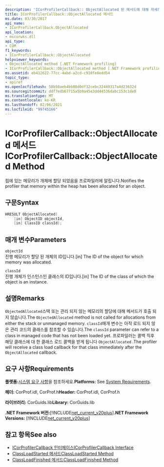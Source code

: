 ```yaml
---
description: 'ICorProfilerCallback:: ObjectAllocated 된 메서드에 대해 자세히 알아보세요.'
title: ICorProfilerCallback::ObjectAllocated 메서드
ms.date: 03/30/2017
api_name:
- ICorProfilerCallback.ObjectAllocated
api_location:
- mscorwks.dll
api_type:
- COM
f1_keywords:
- ICorProfilerCallback::ObjectAllocated
helpviewer_keywords:
- ObjectAllocated method [.NET Framework profiling]
- ICorProfilerCallback::ObjectAllocated method [.NET Framework profiling]
ms.assetid: eb412622-77cc-4abd-a2cd-c910fe8edd54
topic_type:
- apiref
ms.openlocfilehash: 58b58aeb4bb88d0df32cebc32440317a4d23632d
ms.sourcegitcommit: ddf7edb67715a5b9a45e3dd44536dabc153c1de0
ms.translationtype: MT
ms.contentlocale: ko-KR
ms.lasthandoff: 02/06/2021
ms.locfileid: "99745166"
---
```

# <a name="icorprofilercallbackobjectallocated-method"></a><span data-ttu-id="8f68a-103">ICorProfilerCallback::ObjectAllocated 메서드</span><span class="sxs-lookup"><span data-stu-id="8f68a-103">ICorProfilerCallback::ObjectAllocated Method</span></span>

<span data-ttu-id="8f68a-104">힙에 있는 메모리가 개체에 할당 되었음을 프로파일러에 알립니다.</span><span class="sxs-lookup"><span data-stu-id="8f68a-104">Notifies the profiler that memory within the heap has been allocated for an object.</span></span>  
  
## <a name="syntax"></a><span data-ttu-id="8f68a-105">구문</span><span class="sxs-lookup"><span data-stu-id="8f68a-105">Syntax</span></span>  
  
```cpp  
HRESULT ObjectAllocated(  
    [in] ObjectID objectId,  
    [in] ClassID classId);  
```  
  
## <a name="parameters"></a><span data-ttu-id="8f68a-106">매개 변수</span><span class="sxs-lookup"><span data-stu-id="8f68a-106">Parameters</span></span>  

 `objectId`  
 <span data-ttu-id="8f68a-107">진행 메모리가 할당 된 개체의 ID입니다.</span><span class="sxs-lookup"><span data-stu-id="8f68a-107">[in] The ID of the object for which memory was allocated.</span></span>  
  
 `classId`  
 <span data-ttu-id="8f68a-108">진행 개체가 인스턴스인 클래스의 ID입니다.</span><span class="sxs-lookup"><span data-stu-id="8f68a-108">[in] The ID of the class of which the object is an instance.</span></span>  
  
## <a name="remarks"></a><span data-ttu-id="8f68a-109">설명</span><span class="sxs-lookup"><span data-stu-id="8f68a-109">Remarks</span></span>  

 <span data-ttu-id="8f68a-110">`ObjectedAllocated`스택 또는 관리 되지 않는 메모리의 할당에 대해 메서드가 호출 되지 않습니다.</span><span class="sxs-lookup"><span data-stu-id="8f68a-110">The `ObjectedAllocated` method is not called for allocations from either the stack or unmanaged memory.</span></span> <span data-ttu-id="8f68a-111">`classId`매개 변수는 아직 로드 되지 않은 관리 코드의 클래스를 참조할 수 있습니다.</span><span class="sxs-lookup"><span data-stu-id="8f68a-111">The `classId` parameter can refer to a class in managed code that has not been loaded yet.</span></span> <span data-ttu-id="8f68a-112">프로파일러는 콜백 직후 해당 클래스에 대 한 클래스 로드 콜백을 받게 됩니다 `ObjectAllocated` .</span><span class="sxs-lookup"><span data-stu-id="8f68a-112">The profiler will receive a class load callback for that class immediately after the `ObjectAllocated` callback.</span></span>  
  
## <a name="requirements"></a><span data-ttu-id="8f68a-113">요구 사항</span><span class="sxs-lookup"><span data-stu-id="8f68a-113">Requirements</span></span>  

 <span data-ttu-id="8f68a-114">**플랫폼:**[시스템 요구 사항](../../get-started/system-requirements.md)을 참조하세요.</span><span class="sxs-lookup"><span data-stu-id="8f68a-114">**Platforms:** See [System Requirements](../../get-started/system-requirements.md).</span></span>  
  
 <span data-ttu-id="8f68a-115">**헤더:** CorProf.idl, CorProf.h</span><span class="sxs-lookup"><span data-stu-id="8f68a-115">**Header:** CorProf.idl, CorProf.h</span></span>  
  
 <span data-ttu-id="8f68a-116">**라이브러리:** CorGuids.lib</span><span class="sxs-lookup"><span data-stu-id="8f68a-116">**Library:** CorGuids.lib</span></span>  
  
 <span data-ttu-id="8f68a-117">**.NET Framework 버전:**[!INCLUDE[net_current_v20plus](../../../../includes/net-current-v20plus-md.md)]</span><span class="sxs-lookup"><span data-stu-id="8f68a-117">**.NET Framework Versions:** [!INCLUDE[net_current_v20plus](../../../../includes/net-current-v20plus-md.md)]</span></span>  
  
## <a name="see-also"></a><span data-ttu-id="8f68a-118">참고 항목</span><span class="sxs-lookup"><span data-stu-id="8f68a-118">See also</span></span>

- [<span data-ttu-id="8f68a-119">ICorProfilerCallback 인터페이스</span><span class="sxs-lookup"><span data-stu-id="8f68a-119">ICorProfilerCallback Interface</span></span>](icorprofilercallback-interface.md)
- [<span data-ttu-id="8f68a-120">ClassLoadStarted 메서드</span><span class="sxs-lookup"><span data-stu-id="8f68a-120">ClassLoadStarted Method</span></span>](icorprofilercallback-classloadstarted-method.md)
- [<span data-ttu-id="8f68a-121">ClassLoadFinished 메서드</span><span class="sxs-lookup"><span data-stu-id="8f68a-121">ClassLoadFinished Method</span></span>](icorprofilercallback-classloadfinished-method.md)
